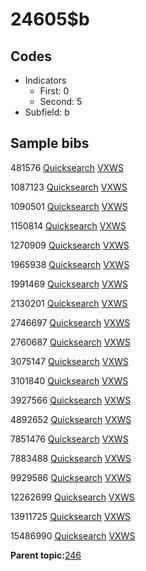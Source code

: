 # 24605$b

## Codes

-   Indicators
    -   First: 0
    -   Second: 5
-   Subfield: b

## Sample bibs

481576 [Quicksearch](https://search.library.yale.edu/catalog/481576) [VXWS](http://prodorbis.library.yale.edu:7014/vxws/GetHoldingsService?bibId=481576)

1087123 [Quicksearch](https://search.library.yale.edu/catalog/1087123) [VXWS](http://prodorbis.library.yale.edu:7014/vxws/GetHoldingsService?bibId=1087123)

1090501 [Quicksearch](https://search.library.yale.edu/catalog/1090501) [VXWS](http://prodorbis.library.yale.edu:7014/vxws/GetHoldingsService?bibId=1090501)

1150814 [Quicksearch](https://search.library.yale.edu/catalog/1150814) [VXWS](http://prodorbis.library.yale.edu:7014/vxws/GetHoldingsService?bibId=1150814)

1270909 [Quicksearch](https://search.library.yale.edu/catalog/1270909) [VXWS](http://prodorbis.library.yale.edu:7014/vxws/GetHoldingsService?bibId=1270909)

1965938 [Quicksearch](https://search.library.yale.edu/catalog/1965938) [VXWS](http://prodorbis.library.yale.edu:7014/vxws/GetHoldingsService?bibId=1965938)

1991469 [Quicksearch](https://search.library.yale.edu/catalog/1991469) [VXWS](http://prodorbis.library.yale.edu:7014/vxws/GetHoldingsService?bibId=1991469)

2130201 [Quicksearch](https://search.library.yale.edu/catalog/2130201) [VXWS](http://prodorbis.library.yale.edu:7014/vxws/GetHoldingsService?bibId=2130201)

2746697 [Quicksearch](https://search.library.yale.edu/catalog/2746697) [VXWS](http://prodorbis.library.yale.edu:7014/vxws/GetHoldingsService?bibId=2746697)

2760687 [Quicksearch](https://search.library.yale.edu/catalog/2760687) [VXWS](http://prodorbis.library.yale.edu:7014/vxws/GetHoldingsService?bibId=2760687)

3075147 [Quicksearch](https://search.library.yale.edu/catalog/3075147) [VXWS](http://prodorbis.library.yale.edu:7014/vxws/GetHoldingsService?bibId=3075147)

3101840 [Quicksearch](https://search.library.yale.edu/catalog/3101840) [VXWS](http://prodorbis.library.yale.edu:7014/vxws/GetHoldingsService?bibId=3101840)

3927566 [Quicksearch](https://search.library.yale.edu/catalog/3927566) [VXWS](http://prodorbis.library.yale.edu:7014/vxws/GetHoldingsService?bibId=3927566)

4892652 [Quicksearch](https://search.library.yale.edu/catalog/4892652) [VXWS](http://prodorbis.library.yale.edu:7014/vxws/GetHoldingsService?bibId=4892652)

7851476 [Quicksearch](https://search.library.yale.edu/catalog/7851476) [VXWS](http://prodorbis.library.yale.edu:7014/vxws/GetHoldingsService?bibId=7851476)

7883488 [Quicksearch](https://search.library.yale.edu/catalog/7883488) [VXWS](http://prodorbis.library.yale.edu:7014/vxws/GetHoldingsService?bibId=7883488)

9929586 [Quicksearch](https://search.library.yale.edu/catalog/9929586) [VXWS](http://prodorbis.library.yale.edu:7014/vxws/GetHoldingsService?bibId=9929586)

12262699 [Quicksearch](https://search.library.yale.edu/catalog/12262699) [VXWS](http://prodorbis.library.yale.edu:7014/vxws/GetHoldingsService?bibId=12262699)

13911725 [Quicksearch](https://search.library.yale.edu/catalog/13911725) [VXWS](http://prodorbis.library.yale.edu:7014/vxws/GetHoldingsService?bibId=13911725)

15486990 [Quicksearch](https://search.library.yale.edu/catalog/15486990) [VXWS](http://prodorbis.library.yale.edu:7014/vxws/GetHoldingsService?bibId=15486990)

**Parent topic:**[246](../../tags/246/246.md)

